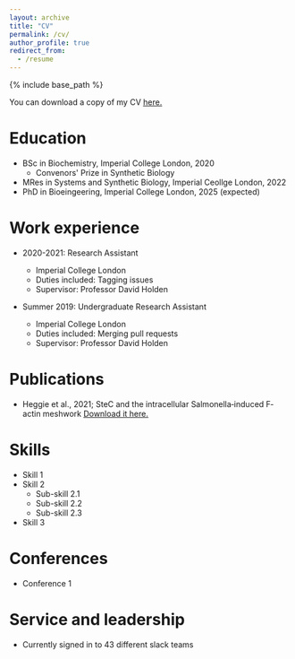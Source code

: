```yaml
---
layout: archive
title: "CV"
permalink: /cv/
author_profile: true
redirect_from:
  - /resume
---
```


{% include base_path %}

You can download a copy of my CV <u><a href="https://alisonheggie.github.io/Alison_Heggie_CV.pdf"> here.</a></u>
<br/>

Education
======
* BSc in Biochemistry, Imperial College London, 2020
  * Convenors' Prize in Synthetic Biology
* MRes in Systems and Synthetic Biology, Imperial Ceollge London, 2022
* PhD in Bioeingeering, Imperial College London, 2025 (expected)

Work experience
======
* 2020-2021: Research Assistant
  * Imperial College London
  * Duties included: Tagging issues
  * Supervisor: Professor David Holden

* Summer 2019: Undergraduate Research Assistant
  * Imperial College London
  * Duties included: Merging pull requests
  * Supervisor: Professor David Holden
  
Publications
======
 * Heggie et al., 2021; SteC and the intracellular Salmonella‐induced F‐actin meshwork 
   <u><a href="https://alisonheggie.github.io/stec_review.pdf"> Download it here.</a></u>
  
Skills
======
* Skill 1
* Skill 2
  * Sub-skill 2.1
  * Sub-skill 2.2
  * Sub-skill 2.3
* Skill 3

Conferences
======
* Conference 1

  
Service and leadership
======
* Currently signed in to 43 different slack teams
